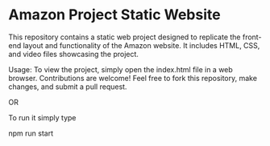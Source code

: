 # Amazon Project Static Website #
This repository contains a static web project designed to replicate the front-end layout and functionality of the Amazon website. It includes HTML, CSS, and video files showcasing the project.



Usage:
To view the project, simply open the index.html file in a web browser.
Contributions are welcome! Feel free to fork this repository, make changes, and submit a pull request.



OR 



To run it simply type


npm run start
